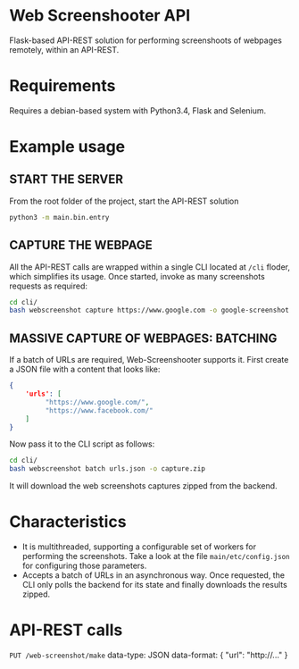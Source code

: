 # Web Screenshooter API 
Flask-based API-REST solution for performing screenshoots of webpages remotely, within an API-REST. 

# Requirements
Requires a debian-based system with Python3.4, Flask and Selenium.

# Example usage

## START THE SERVER
From the root folder of the project, start the API-REST solution
```bash
python3 -m main.bin.entry
```

## CAPTURE THE WEBPAGE
All the API-REST calls are wrapped within a single CLI located at `/cli` floder, which simplifies its usage.
Once started, invoke as many screenshots requests as required:

```bash
cd cli/
bash webscreenshot capture https://www.google.com -o google-screenshot.png
```
## MASSIVE CAPTURE OF WEBPAGES: BATCHING

If a batch of URLs are required, Web-Screenshooter supports it. First create a JSON file with a content that looks like:

```json
{
    'urls': [
         "https://www.google.com/",
         "https://www.facebook.com/"
    ]
}
```

Now pass it to the CLI script as follows:
```bash
cd cli/
bash webscreenshot batch urls.json -o capture.zip
```

It will download the web screenshots captures zipped from the backend.

# Characteristics

 * It is multithreaded, supporting a configurable set of workers for performing the screenshots. Take a look at the file `main/etc/config.json` for configuring those parameters.
 * Accepts a batch of URLs in an asynchronous way. Once requested, the CLI only polls the backend for its state and finally downloads the results zipped.


# API-REST calls

`PUT /web-screenshot/make`
data-type: JSON
data-format: { "url": "http://..." }

